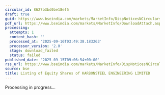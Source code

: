 ```yaml
---
circular_id: 8627b3bd0be18ef5
draft: true
guid: https://www.bseindia.com/markets/MarketInfo/DispNoticesNCirculars.aspx?Noticeid={2659CCF1-5062-420E-B4DD-A9C663CE1E0A}&noticeno=20250915-12&dt=09/15/2025&icount=12&totcount=81&flag=0
pdf_url: https://www.bseindia.com/markets/MarketInfo/DownloadAttach.aspx?id=20250915-12&attachedId=
processing:
  attempts: 1
  content_hash: ''
  processed_at: '2025-09-16T03:49:38.183263'
  processor_version: '2.0'
  stage: download_failed
  status: failed
published_date: '2025-09-15T09:06:54+00:00'
rss_url: https://www.bseindia.com/markets/MarketInfo/DispNoticesNCirculars.aspx?Noticeid={2659CCF1-5062-420E-B4DD-A9C663CE1E0A}&noticeno=20250915-12&dt=09/15/2025&icount=12&totcount=81&flag=0
source: bse
title: Listing of Equity Shares of KARBONSTEEL ENGINEERING LIMITED
---
```


Processing in progress...